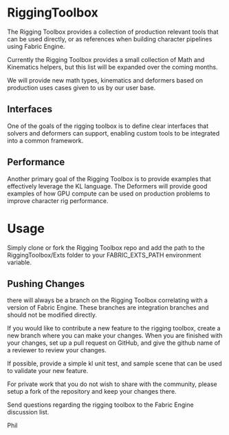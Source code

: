 RiggingToolbox
==============
The Rigging Toolbox provides a collection of production relevant tools that can be used directly, or as references when building character pipelines using Fabric Engine.

Currently the Rigging Toolbox provides a small collection of Math and Kinematics helpers, but this list will be expanded over the coming months. 

We will provide new math types, kinematics and deformers based on production uses cases given to us by our user base. 

Interfaces
--------------
One of the goals of the rigging toolbox is to define clear interfaces that solvers and deformers can support, enabling custom tools to be integrated into a common framework. 

Performance
-----------------
Another primary goal of the Rigging Toolbox is to provide examples that effectively leverage the KL language. The Deformers will provide good examples of how GPU compute can be used on production problems to improve character rig performance.


Usage
=====

Simply clone or fork the Rigging Toolbox repo and add the path to the RiggingToolbox/Exts folder to your FABRIC_EXTS_PATH environment variable. 

Pushing Changes
------------------------

there will always be a branch on the Rigging Toolbox correlating with a version of Fabric Engine. These branches are integration branches and should not be modified directly. 

If you would like to contribute a new feature to the rigging toolbox, create a new branch where you can make your changes. When you are finished with your changes, set up a pull request on GitHub, and give the github name of a reviewer to review your changes. 

If possible, provide a simple kl unit test, and sample scene that can be used to validate your new feature. 

For private work that you do not wish to share with the community, please setup a fork of the repository and keep your changes there. 

Send questions regarding the rigging toolbox to the Fabric Engine discussion list. 

Phil